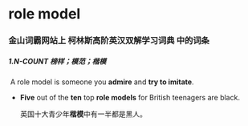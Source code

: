 # role model

### 金山词霸网站上 柯林斯高阶英汉双解学习词典 中的词条

##### 1.N-COUNT 榜样；模范；楷模

​	A role model is someone you **admire** and **try to imitate**.

- **Five** out of the **ten** top **role models** for British teenagers are black.

  英国十大青少年**楷模**中有一半都是黑人。